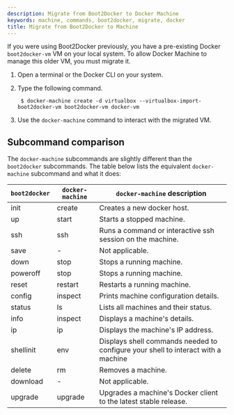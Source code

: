 ```yaml
---
description: Migrate from Boot2Docker to Docker Machine
keywords: machine, commands, boot2docker, migrate, docker
title: Migrate from Boot2Docker to Machine
---
```

If you were using Boot2Docker previously, you have a pre-existing Docker `boot2docker-vm` VM on your local system. To allow Docker Machine to manage this older VM, you must migrate it.

1. Open a terminal or the Docker CLI on your system.

2. Type the following command.
    
        $ docker-machine create -d virtualbox --virtualbox-import-boot2docker-vm boot2docker-vm docker-vm
        

3. Use the `docker-machine` command to interact with the migrated VM.

## Subcommand comparison

The `docker-machine` subcommands are slightly different than the `boot2docker` subcommands. The table below lists the equivalent `docker-machine` subcommand and what it does:

| `boot2docker` | `docker-machine` | `docker-machine` description                                                      |
| ------------- | ---------------- | --------------------------------------------------------------------------------- |
| init          | create           | Creates a new docker host.                                                        |
| up            | start            | Starts a stopped machine.                                                         |
| ssh           | ssh              | Runs a command or interactive ssh session on the machine.                         |
| save          | -                | Not applicable.                                                                   |
| down          | stop             | Stops a running machine.                                                          |
| poweroff      | stop             | Stops a running machine.                                                          |
| reset         | restart          | Restarts a running machine.                                                       |
| config        | inspect          | Prints machine configuration details.                                             |
| status        | ls               | Lists all machines and their status.                                              |
| info          | inspect          | Displays a machine's details.                                                     |
| ip            | ip               | Displays the machine's IP address.                                                |
| shellinit     | env              | Displays shell commands needed to configure your shell to interact with a machine |
| delete        | rm               | Removes a machine.                                                                |
| download      | -                | Not applicable.                                                                   |
| upgrade       | upgrade          | Upgrades a machine's Docker client to the latest stable release.                  |